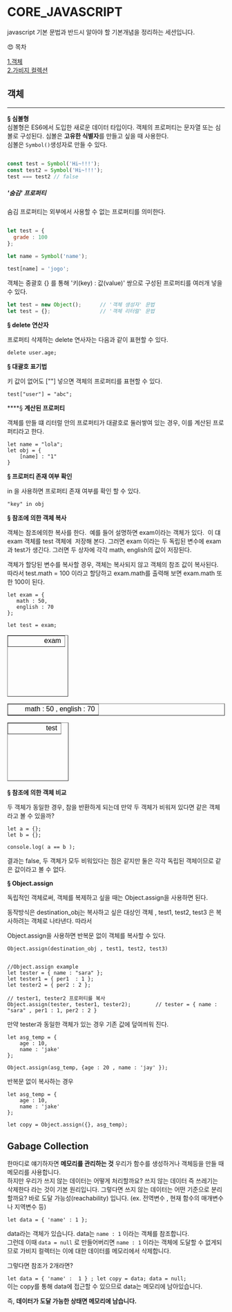 # CORE_JAVASCRIPT
javascript 기본 문법과 반드시 알아야 할 기본개념을 정리하는 세션입니다.  

&#128525;   목차  


[1.객체](#객체)      
[2.가비지 컬렉션](#gabage-collection)

## 객체

---


**§ 심볼형**  
심볼형은 ES6에서 도입한 새로운 데이터 타입이다. 객체의 프로퍼티는 문자열 또는 심볼로 구성된다. 심볼은 **고유한 식별자**를 만들고 싶을 때 사용한다.  
심볼은 `Symbol()`생성자로 만들 수 있다. 

~~~javascript

const test = Symbol('Hi~!!!');
const test2 = Symbol('Hi~!!!');
test === test2 // false

~~~

##### '숨김' 프로퍼티
숨김 프로퍼티는 외부에서 사용할 수 없는 프로퍼티를 의미한다. 
~~~javascript

let test = {
  grade : 100
};

let name = Symbol('name');

test[name] = 'jogo';

~~~




객체는 중괄호 {} 를 통해 '키(key) : 값(value)' 쌍으로 구성된 프로퍼티를 여러개 넣을 수 있다.

~~~javascript
let test = new Object();      // '객체 생성자' 문법
let test = {};                // '객체 리터럴' 문법
~~~



**§ delete 연산자**

프로퍼티 삭제하는 delete 연사자는 다음과 같이 표현할 수 있다.

```
delete user.age;
```

**§ 대괄호 표기법**

키 값이 없어도 \[""\] 넣으면 객체의 프로퍼티를 표현할 수 있다.

```
test["user"] = "abc";
```

****§ **계산된 프로퍼티**

객체를 만들 떄 리터럴 안의 프로퍼티가 대괄호로 둘러쌓여 있는 경우, 이를 계산된 프로퍼티라고 한다.

```
let name = "lola";
let obj = {
	[name] : "1"
}
```

**§ 프로퍼티 존재 여부 확인**

in 을 사용하면 프로퍼티 존재 여부를 확인 할 수 있다.

```
"key" in obj
```

**§ 참조에 의한 객체 복사**

객체는 참조에의한 복사를 한다.  예를 들어 설명하면 exam이라는 객체가 있다.  이 댸 exam 객체를 test 객체에  저장해 본다. 그러면 exam 이라는 두 독립된 변수에 exam 과 test가 생긴다. 그러면 두 상자에 각각 math, english의 값이 저장된다. 

객체가 할당된 변수를 복사할 경우, 객체는 복사되지 않고 객체의 참조 값이 복사된다. 따라서 test.math = 100 이라고 할당하고 exam.math를 출력해 보면 exam.math 또한 100이 된다.

```
let exam = {
   math : 50,
   english : 70
};

let test = exam;
```

<table style="border-collapse: collapse; width: 28.0563%; height: 142px;" border="1" data-ke-style="style12"><tbody><tr style="height: 23px;"><td style="width: 100%; height: 23px; text-align: left;"><span style="font-family: AppleSDGothicNeo-Regular, 'Malgun Gothic', '맑은 고딕', dotum, 돋움, sans-serif; color: #000000;">&nbsp; &nbsp; &nbsp; &nbsp; &nbsp; &nbsp; &nbsp; &nbsp; &nbsp;exam</span></td></tr></tbody></table>

<table style="border-collapse: collapse; width: 100%;" border="1"><tbody><tr><td style="width: 100%; text-align: center;"><span style="font-family: AppleSDGothicNeo-Regular, 'Malgun Gothic', '맑은 고딕', dotum, 돋움, sans-serif; color: #000000;">&nbsp; &nbsp; &nbsp; &nbsp;math : 50 , english : 70<span style="background-color: #f3c000;"></span></span></td></tr></tbody></table>

<table style="border-collapse: collapse; width: 28.1396%; height: 135px;" border="1" data-ke-style="style12"><tbody><tr><td style="width: 100%; text-align: left;"><span style="font-family: AppleSDGothicNeo-Regular, 'Malgun Gothic', '맑은 고딕', dotum, 돋움, sans-serif; color: #000000;">&nbsp; &nbsp; &nbsp; &nbsp; &nbsp; &nbsp; &nbsp; &nbsp; &nbsp; test</span></td></tr></tbody></table>

**§ 참조에 의한 객체 비교**

두 객체가 동일한 경우, 참을 반환하게 되는데 만약 두 객체가 비워져 있다면 같은 객체라고 볼 수 있을까?

```
let a = {};
let b = {};

console.log( a == b );
```

결과는 false, 두 객체가 모두 비워있다는 점은 같지만 둘은 각각 독립된 객체이므로 같은 값이라고 볼 수 없다.

**§ Object.assign**

독립적인 객체로써, 객체를 복제하고 싶을 때는 Object.assign을 사용하면 된다. 

동작방식은 destination\_obj는 복사하고 싶은 대상인 객체 , test1, test2, test3 은 복사하려는 객체로 나타낸다. 따라서

Object.assign을 사용하면 반복문 없이 객체를 복사할 수 있다.

```
Object.assign(destination_obj , test1, test2, test3)


//Object.assign example
let tester = { name : "sara" };
let tester1 = { per1  : 1 };
let tester2 = { per2 : 2 };

// tester1, tester2 프로퍼티를 복사
Object.assign(tester, tester1, tester2);		// tester = { name : "sara" , per1 : 1, per2 : 2 }

```

만약 tester과 동일한 객체가 있는 경우 기존 값에 덮여씌워 진다.

```
let asg_temp = {
	age : 10,
    name : 'jake'
};

Object.assign(asg_temp, {age : 20 , name : 'jay' });
```

반복문 없이 복사하는 경우

```
let asg_temp = {
	age : 10,
    name : 'jake'
};

let copy = Object.assign({}, asg_temp);
```

## Gabage Collection
한마디로 얘기하자면 **메모리를 관리하는 것** 우리가 함수를 생성하거나 객체등을 만들 때 메모리를 사용합니다. <br> 하지만 우리가 쓰지 않는 데이터는 어떻게 처리할까요?
쓰지 않는 데이터 즉 쓰레기는 삭제한다 라는 것이 기본 원리입니다. 그렇다면 쓰지 않는 데이터는 어떤 기준으로 분리할까요?
바로 도달 가능성(reachability) 입니다. (ex. 전역변수 , 현재 함수의 매개변수나 지역변수 등)

`
let data = { 'name' : 1 };
`  
  
data라는 객체가 있습니다. data는 `name : 1` 이라는 객체를 참조합니다.   
그런데 이때  `data = null` 로 만들어버리면  `name : 1` 이라는 객체에 도달할 수 없게되므로 가비지 컬렉터는 이에 대한 데이터를 메모리에서 삭제합니다.

그렇다면 참조가 2개라면?

`let data = { 'name' :  1 } ;
let copy = data;
data = null; `  
이는 copy를 통해 data에 접근할 수 있으므로 data는 메모리에 남아있습니다.

즉, **데이터가 도달 가능한 상태면 메모리에 남습니다.**

